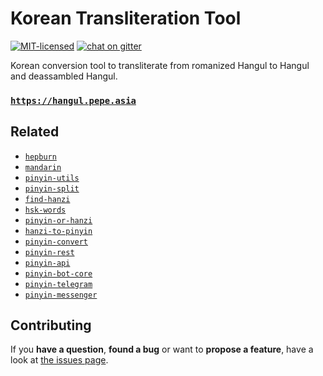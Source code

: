 # Korean Transliteration Tool

[![MIT-licensed](https://img.shields.io/github/license/pepebecker/hangul.svg)](https://opensource.org/licenses/MIT)
[![chat on gitter](https://badges.gitter.im/pepebecker.svg)](https://gitter.im/pepebecker)

Korean conversion tool to transliterate from romanized Hangul to Hangul and deassambled Hangul.

### [`https://hangul.pepe.asia`](https://hangul.pepe.asia)

## Related

- [`hepburn`](https://github.com/pepebecker/hepburn)
- [`mandarin`](https://github.com/pepebecker/mandarin)
- [`pinyin-utils`](https://github.com/pepebecker/pinyin-utils)
- [`pinyin-split`](https://github.com/pepebecker/pinyin-split)
- [`find-hanzi`](https://github.com/pepebecker/find-hanzi)
- [`hsk-words`](https://github.com/pepebecker/hsk-words)
- [`pinyin-or-hanzi`](https://github.com/pepebecker/pinyin-or-hanzi)
- [`hanzi-to-pinyin`](https://github.com/pepebecker/hanzi-to-pinyin)
- [`pinyin-convert`](https://github.com/pepebecker/pinyin-convert)
- [`pinyin-rest`](https://github.com/pepebecker/pinyin-rest)
- [`pinyin-api`](https://github.com/pepebecker/pinyin-api)
- [`pinyin-bot-core`](https://github.com/pepebecker/pinyin-bot-core)
- [`pinyin-telegram`](https://github.com/pepebecker/pinyin-telegram)
- [`pinyin-messenger`](https://github.com/pepebecker/pinyin-messenger)

## Contributing

If you **have a question**, **found a bug** or want to **propose a feature**, have a look at [the issues page](https://github.com/pepebecker/hangul/issues).
